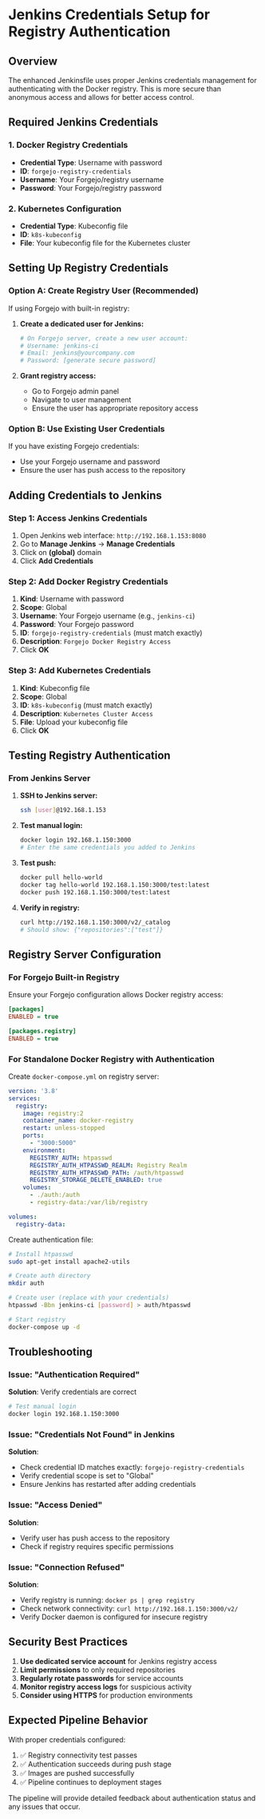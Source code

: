 # Jenkins Credentials Setup for Registry Authentication

## Overview

The enhanced Jenkinsfile uses proper Jenkins credentials management for authenticating with the Docker registry. This is more secure than anonymous access and allows for better access control.

## Required Jenkins Credentials

### 1. Docker Registry Credentials
- **Credential Type**: Username with password
- **ID**: `forgejo-registry-credentials`
- **Username**: Your Forgejo/registry username
- **Password**: Your Forgejo/registry password

### 2. Kubernetes Configuration
- **Credential Type**: Kubeconfig file
- **ID**: `k8s-kubeconfig`
- **File**: Your kubeconfig file for the Kubernetes cluster

## Setting Up Registry Credentials

### Option A: Create Registry User (Recommended)

If using Forgejo with built-in registry:

1. **Create a dedicated user for Jenkins:**
   ```bash
   # On Forgejo server, create a new user account:
   # Username: jenkins-ci
   # Email: jenkins@yourcompany.com
   # Password: [generate secure password]
   ```

2. **Grant registry access:**
   - Go to Forgejo admin panel
   - Navigate to user management
   - Ensure the user has appropriate repository access

### Option B: Use Existing User Credentials

If you have existing Forgejo credentials:
- Use your Forgejo username and password
- Ensure the user has push access to the repository

## Adding Credentials to Jenkins

### Step 1: Access Jenkins Credentials
1. Open Jenkins web interface: `http://192.168.1.153:8080`
2. Go to **Manage Jenkins** → **Manage Credentials**
3. Click on **(global)** domain
4. Click **Add Credentials**

### Step 2: Add Docker Registry Credentials
1. **Kind**: Username with password
2. **Scope**: Global
3. **Username**: Your Forgejo username (e.g., `jenkins-ci`)
4. **Password**: Your Forgejo password
5. **ID**: `forgejo-registry-credentials` (must match exactly)
6. **Description**: `Forgejo Docker Registry Access`
7. Click **OK**

### Step 3: Add Kubernetes Credentials
1. **Kind**: Kubeconfig file
2. **Scope**: Global
3. **ID**: `k8s-kubeconfig` (must match exactly)
4. **Description**: `Kubernetes Cluster Access`
5. **File**: Upload your kubeconfig file
6. Click **OK**

## Testing Registry Authentication

### From Jenkins Server

1. **SSH to Jenkins server:**
   ```bash
   ssh [user]@192.168.1.153
   ```

2. **Test manual login:**
   ```bash
   docker login 192.168.1.150:3000
   # Enter the same credentials you added to Jenkins
   ```

3. **Test push:**
   ```bash
   docker pull hello-world
   docker tag hello-world 192.168.1.150:3000/test:latest
   docker push 192.168.1.150:3000/test:latest
   ```

4. **Verify in registry:**
   ```bash
   curl http://192.168.1.150:3000/v2/_catalog
   # Should show: {"repositories":["test"]}
   ```

## Registry Server Configuration

### For Forgejo Built-in Registry

Ensure your Forgejo configuration allows Docker registry access:

```ini
[packages]
ENABLED = true

[packages.registry]
ENABLED = true
```

### For Standalone Docker Registry with Authentication

Create `docker-compose.yml` on registry server:

```yaml
version: '3.8'
services:
  registry:
    image: registry:2
    container_name: docker-registry
    restart: unless-stopped
    ports:
      - "3000:5000"
    environment:
      REGISTRY_AUTH: htpasswd
      REGISTRY_AUTH_HTPASSWD_REALM: Registry Realm
      REGISTRY_AUTH_HTPASSWD_PATH: /auth/htpasswd
      REGISTRY_STORAGE_DELETE_ENABLED: true
    volumes:
      - ./auth:/auth
      - registry-data:/var/lib/registry

volumes:
  registry-data:
```

Create authentication file:
```bash
# Install htpasswd
sudo apt-get install apache2-utils

# Create auth directory
mkdir auth

# Create user (replace with your credentials)
htpasswd -Bbn jenkins-ci [password] > auth/htpasswd

# Start registry
docker-compose up -d
```

## Troubleshooting

### Issue: "Authentication Required"
**Solution**: Verify credentials are correct
```bash
# Test manual login
docker login 192.168.1.150:3000
```

### Issue: "Credentials Not Found" in Jenkins
**Solution**: 
- Check credential ID matches exactly: `forgejo-registry-credentials`
- Verify credential scope is set to "Global"
- Ensure Jenkins has restarted after adding credentials

### Issue: "Access Denied" 
**Solution**: 
- Verify user has push access to the repository
- Check if registry requires specific permissions

### Issue: "Connection Refused"
**Solution**:
- Verify registry is running: `docker ps | grep registry`
- Check network connectivity: `curl http://192.168.1.150:3000/v2/`
- Verify Docker daemon is configured for insecure registry

## Security Best Practices

1. **Use dedicated service account** for Jenkins registry access
2. **Limit permissions** to only required repositories
3. **Regularly rotate passwords** for service accounts
4. **Monitor registry access logs** for suspicious activity
5. **Consider using HTTPS** for production environments

## Expected Pipeline Behavior

With proper credentials configured:

1. ✅ Registry connectivity test passes
2. ✅ Authentication succeeds during push stage
3. ✅ Images are pushed successfully
4. ✅ Pipeline continues to deployment stages

The pipeline will provide detailed feedback about authentication status and any issues that occur.
